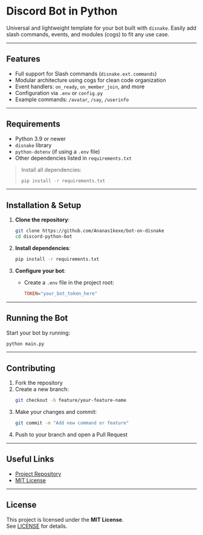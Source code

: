 # Discord Bot in Python

Universal and lightweight template for your bot built with `disnake`. Easily add slash commands, events, and modules (cogs) to fit any use case.

---

## Features

- Full support for Slash commands (`disnake.ext.commands`)
- Modular architecture using cogs for clean code organization
- Event handlers: `on_ready`, `on_member_join`, and more
- Configuration via `.env` or `config.py`
- Example commands: `/avatar`, `/say`, `/userinfo`

---

## Requirements

- Python 3.9 or newer
- `disnake` library
- `python-dotenv` (if using a `.env` file)
- Other dependencies listed in `requirements.txt`

> Install all dependencies:
> ```bash
> pip install -r requirements.txt
> ```

---

## Installation & Setup

1. **Clone the repository**:
   ```bash
   git clone https://github.com/Ananas1kexe/bot-on-disnake
   cd discord-python-bot
   ```

2. **Install dependencies**:
   ```bash
   pip install -r requirements.txt
   ```

3. **Configure your bot**:
   - Create a `.env` file in the project root:
     ```ini
     TOKEN="your_bot_token_here"
     ```

---

## Running the Bot

Start your bot by running:
```bash
python main.py
```

---

## Contributing

1. Fork the repository
2. Create a new branch:
   ```bash
   git checkout -b feature/your-feature-name
   ```
3. Make your changes and commit:
   ```bash
   git commit -m "Add new command or feature"
   ```
4. Push to your branch and open a Pull Request

---

## Useful Links

- [Project Repository](https://github.com/Ananas1kexe/bot-on-disnake)
- [MIT License](https://github.com/YourUsername/Ananas1kexe/blob/main/LICENSE)

---

## License

This project is licensed under the **MIT License**.  
See [LICENSE](https://github.com/YourUsername/discord-python-bot/blob/main/LICENSE) for details.
